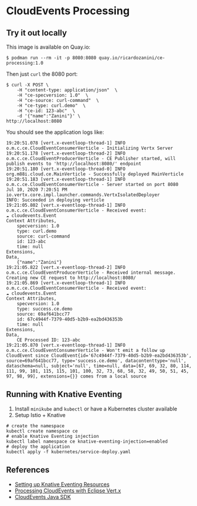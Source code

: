 # CloudEvents Processing

## Try it out locally

This image is available on Quay.io:

```shell script
$ podman run --rm -it -p 8080:8080 quay.io/ricardozanini/ce-processing:1.0
```

Then just `curl` the 8080 port:

```shell script
$ curl -X POST \
    -H "content-type: application/json"  \
    -H "ce-specversion: 1.0"  \
    -H "ce-source: curl-command"  \
    -H "ce-type: curl.demo"  \
    -H "ce-id: 123-abc"  \
    -d '{"name":"Zanini"}' \
http://localhost:8080
```

You should see the application logs like:

```shell script
19:20:51.078 [vert.x-eventloop-thread-1] INFO  o.m.c.ce.CloudEventConsumerVerticle - Initializing Vertx Server
19:20:51.178 [vert.x-eventloop-thread-2] INFO  o.m.c.ce.CloudEventProducerVerticle - CE Publisher started, will publish events to 'http://localhost:8080/' endpoint
19:20:51.180 [vert.x-eventloop-thread-0] INFO  org.m88i.cloud.ce.MainVerticle - Successfully deployed MainVerticle
19:20:51.183 [vert.x-eventloop-thread-1] INFO  o.m.c.ce.CloudEventConsumerVerticle - Server started on port 8080
Jul 10, 2020 7:20:51 PM io.vertx.core.impl.launcher.commands.VertxIsolatedDeployer
INFO: Succeeded in deploying verticle
19:21:05.802 [vert.x-eventloop-thread-1] INFO  o.m.c.ce.CloudEventConsumerVerticle - Received event: 
☁ ️cloudevents.Event
Context Attributes,
	specversion: 1.0
	type: curl.demo
	source: curl-command
	id: 123-abc
	time: null
Extensions,
Data,
	{"name":"Zanini"}
19:21:05.822 [vert.x-eventloop-thread-2] INFO  o.m.c.ce.CloudEventProducerVerticle - Received internal message. Creating new CE request to http://localhost:8080/
19:21:05.869 [vert.x-eventloop-thread-1] INFO  o.m.c.ce.CloudEventConsumerVerticle - Received event: 
☁ ️cloudevents.Event
Context Attributes,
	specversion: 1.0
	type: success.ce.demo
	source: 69af641bcc77
	id: 67c4944f-7379-40d5-b2b9-ea2bd436353b
	time: null
Extensions,
Data,
	CE Processed ID: 123-abc
19:21:05.870 [vert.x-eventloop-thread-1] INFO  o.m.c.ce.CloudEventConsumerVerticle - Won't emit a follow up CloudEvent since CloudEvent{id='67c4944f-7379-40d5-b2b9-ea2bd436353b', source=69af641bcc77, type='success.ce.demo', datacontenttype='null', dataschema=null, subject='null', time=null, data=[67, 69, 32, 80, 114, 111, 99, 101, 115, 115, 101, 100, 32, 73, 68, 58, 32, 49, 50, 51, 45, 97, 98, 99], extensions={}} comes from a local source
```

## Running with Knative Eventing

1. Install `minikube` and `kubectl` or have a Kubernetes cluster available
2. Setup Istio + Knative

```shell script
# create the namespace
kubectl create namespace ce
# enable Knative Eventing injection
kubectl label namespace ce knative-eventing-injection=enabled
# deploy the application
kubectl apply -f kubernetes/service-deploy.yaml
```

## References

- [Setting up Knative Eventing Resources](https://knative.dev/docs/eventing/getting-started/#setting-up-knative-eventing-resources)
- [Processing CloudEvents with Eclipse Vert.x](https://developers.redhat.com/blog/2018/12/11/processing-cloudevents-vertx/)
- [CloudEvents Java SDK](https://github.com/cloudevents/sdk-java/tree/master/http/vertx)